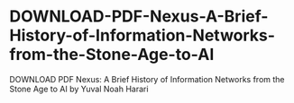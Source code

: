 # DOWNLOAD-PDF-Nexus-A-Brief-History-of-Information-Networks-from-the-Stone-Age-to-AI
DOWNLOAD PDF Nexus: A Brief History of Information Networks from the Stone Age to AI by Yuval Noah Harari
